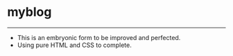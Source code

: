 # myblog
---
- This is an embryonic form to be improved and perfected. 
- Using pure HTML and CSS to complete. 
